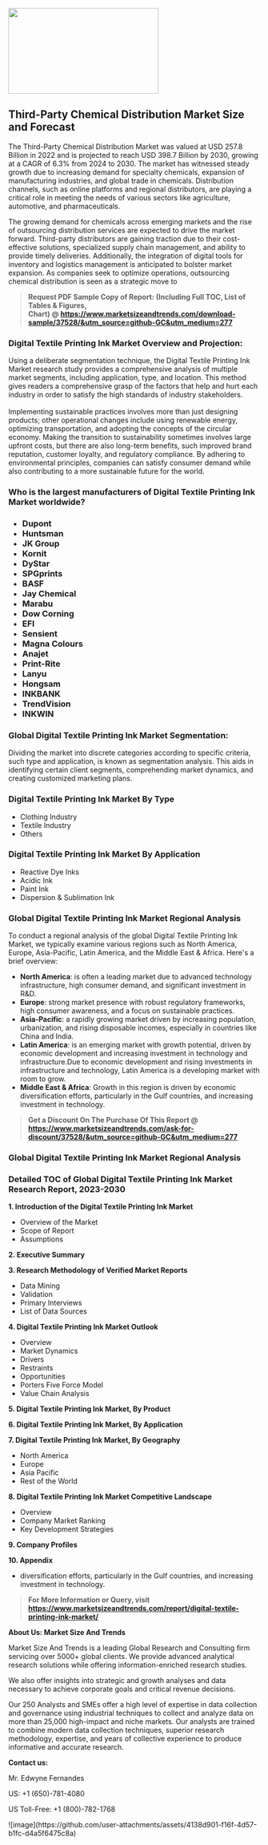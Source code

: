<p><img class="alignnone size-medium wp-image-20088" src="https://ffe5etoiles.com/wp-content/uploads/2024/12/MST1-300x171.png" alt="" width="300" height="171" /></p><h2>Third-Party Chemical Distribution Market Size and Forecast</h2><p>The Third-Party Chemical Distribution Market was valued at USD 257.8 Billion in 2022 and is projected to reach USD 398.7 Billion by 2030, growing at a CAGR of 6.3% from 2024 to 2030. The market has witnessed steady growth due to increasing demand for specialty chemicals, expansion of manufacturing industries, and global trade in chemicals. Distribution channels, such as online platforms and regional distributors, are playing a critical role in meeting the needs of various sectors like agriculture, automotive, and pharmaceuticals.</p><p>The growing demand for chemicals across emerging markets and the rise of outsourcing distribution services are expected to drive the market forward. Third-party distributors are gaining traction due to their cost-effective solutions, specialized supply chain management, and ability to provide timely deliveries. Additionally, the integration of digital tools for inventory and logistics management is anticipated to bolster market expansion. As companies seek to optimize operations, outsourcing chemical distribution is seen as a strategic move to </p><blockquote id="" class=""><strong>Request PDF Sample Copy of Report: (Including Full TOC, List of Tables &amp; Figures, Chart)&nbsp;@&nbsp;<strong><a href="https://www.marketsizeandtrends.com/download-sample/37528/&utm_source=github-GC&utm_medium=277" target="_blank">https://www.marketsizeandtrends.com/download-sample/37528/&utm_source=github-GC&utm_medium=277</a></strong></strong></blockquote><h3 id="" class="">Digital Textile Printing Ink Market&nbsp;Overview and Projection:</h3><p id="" class="">Using a deliberate segmentation technique, the Digital Textile Printing Ink Market research study provides a comprehensive analysis of multiple market segments, including application, type, and location. This method gives readers a comprehensive grasp of the factors that help and hurt each industry in order to satisfy the high standards of industry stakeholders. <br /> <br />Implementing sustainable practices involves more than just designing products; other operational changes include using renewable energy, optimizing transportation, and adopting the concepts of the circular economy. Making the transition to sustainability sometimes involves large upfront costs, but there are also long-term benefits, such improved brand reputation, customer loyalty, and regulatory compliance. By adhering to environmental principles, companies can satisfy consumer demand while also contributing to a more sustainable future for the world.</p><h3 id="" class="">Who is the largest manufacturers of&nbsp;Digital Textile Printing Ink Market worldwide?</h3><h3 class=""><p><ul><li>Dupont </li><li> Huntsman </li><li> JK Group </li><li> Kornit </li><li> DyStar </li><li> SPGprints </li><li> BASF </li><li> Jay Chemical </li><li> Marabu </li><li> Dow Corning </li><li> EFI </li><li> Sensient </li><li> Magna Colours </li><li> Anajet </li><li> Print-Rite </li><li> Lanyu </li><li> Hongsam </li><li> INKBANK </li><li> TrendVision </li><li> INKWIN</li></ul></p></h3><h3 id="" class="">Global&nbsp;Digital Textile Printing Ink Market Segmentation:</h3><p id="" class="">Dividing the market into discrete categories according to specific criteria, such type and application, is known as segmentation analysis. This aids in identifying certain client segments, comprehending market dynamics, and creating customized marketing plans.</p><h3 id="" class="">Digital Textile Printing Ink Market&nbsp;By Type</h3><p><p><ul><li>Clothing Industry </li><li> Textile Industry </li><li> Others</p></li></ul></p></p><h3 id="" class="">Digital Textile Printing Ink Market&nbsp;By Application</h3><p class=""><p><ul><li>Reactive Dye Inks </li><li> Acidic Ink </li><li> Paint Ink </li><li> Dispersion & Sublimation Ink</li></ul></p></p><h3 id="" class="">Global Digital Textile Printing Ink Market Regional Analysis</h3><p id="" class="">To conduct a regional analysis of the global Digital Textile Printing Ink Market, we typically examine various regions such as North America, Europe, Asia-Pacific, Latin America, and the Middle East &amp; Africa. Here's a brief overview:</p><ul><li><strong>North America</strong>: is often a leading market due to advanced technology infrastructure, high consumer demand, and significant investment in R&amp;D.</li><li><strong>Europe</strong>: strong market presence with robust regulatory frameworks, high consumer awareness, and a focus on sustainable practices.</li><li><strong>Asia-Pacific</strong>: a rapidly growing market driven by increasing population, urbanization, and rising disposable incomes, especially in countries like China and India.</li><li><strong>Latin America</strong>: is an emerging market with growth potential, driven by economic development and increasing investment in technology and infrastructure.Due to economic development and rising investments in infrastructure and technology, Latin America is a developing market with room to grow.</li><li><strong>Middle East &amp; Africa</strong>: Growth in this region is driven by economic diversification efforts, particularly in the Gulf countries, and increasing investment in technology.</li></ul><blockquote id="" class=""><strong>Get a Discount On The Purchase Of This Report @ <strong><a href="https://www.marketsizeandtrends.com/ask-for-discount/37528/&utm_source=github-GC&utm_medium=277" target="_blank">https://www.marketsizeandtrends.com/ask-for-discount/37528/&utm_source=github-GC&utm_medium=277</a></strong></strong></blockquote><h3 id="" class="">Global Digital Textile Printing Ink Market Regional Analysis</h3><h3 id="" class="">Detailed TOC of Global Digital Textile Printing Ink Market Research Report, 2023-2030</h3><p id="" class=""><strong>1. Introduction of the Digital Textile Printing Ink Market</strong></p><ul><li>Overview of the Market</li><li>Scope of Report</li><li>Assumptions</li></ul><p id="" class=""><strong>2. Executive Summary</strong></p><p id="" class=""><strong>3. Research Methodology of Verified Market Reports</strong></p><ul><li>Data Mining</li><li>Validation</li><li>Primary Interviews</li><li>List of Data Sources</li></ul><p id="" class=""><strong>4. Digital Textile Printing Ink Market Outlook</strong></p><ul><li>Overview</li><li>Market Dynamics</li><li>Drivers</li><li>Restraints</li><li>Opportunities</li><li>Porters Five Force Model</li><li>Value Chain Analysis</li></ul><p id="" class=""><strong>5. Digital Textile Printing Ink Market, By Product</strong></p><p id="" class=""><strong>6. Digital Textile Printing Ink Market, By Application</strong></p><p id="" class=""><strong>7. Digital Textile Printing Ink Market, By Geography</strong></p><ul><li>North America</li><li>Europe</li><li>Asia Pacific</li><li>Rest of the World</li></ul><p id="" class=""><strong>8. Digital Textile Printing Ink Market Competitive Landscape</strong></p><ul><li>Overview</li><li>Company Market Ranking</li><li>Key Development Strategies</li></ul><p id="" class=""><strong>9. Company Profiles</strong></p><p id="" class=""><strong>10. Appendix</strong></p><ul><li>diversification efforts, particularly in the Gulf countries, and increasing investment in technology.</li></ul><blockquote id="" class=""><strong>For More Information or Query, visit <strong><strong><a href="https://www.marketsizeandtrends.com/report/digital-textile-printing-ink-market/" target="_blank">https://www.marketsizeandtrends.com/report/digital-textile-printing-ink-market/</a></strong></strong></strong></blockquote><p id="" class=""><strong>About Us: Market Size And Trends</strong></p><p id="" class="">Market Size And Trends is a leading Global Research and Consulting firm servicing over 5000+ global clients. We provide advanced analytical research solutions while offering information-enriched research studies.</p><p id="" class="">We also offer insights into strategic and growth analyses and data necessary to achieve corporate goals and critical revenue decisions.</p><p id="" class="">Our 250 Analysts and SMEs offer a high level of expertise in data collection and governance using industrial techniques to collect and analyze data on more than 25,000 high-impact and niche markets. Our analysts are trained to combine modern data collection techniques, superior research methodology, expertise, and years of collective experience to produce informative and accurate research.</p><p id="" class=""><strong>Contact us:</strong></p><p id="" class="">Mr. Edwyne Fernandes</p><p id="" class="">US: +1 (650)-781-4080</p><p id="" class="">US Toll-Free: +1 (800)-782-1768</p>
![image](https://github.com/user-attachments/assets/4138d901-f16f-4d57-b1fc-d4a5f6475c8a)
